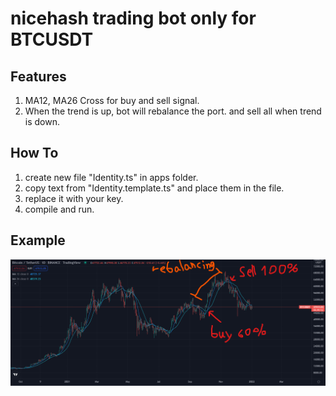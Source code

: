 # nicehash trading bot only for BTCUSDT

## Features

1. MA12, MA26 Cross for buy and sell signal.
2. When the trend is up, bot will rebalance the port. and sell all when trend is down.

## How To

1. create new file "Identity.ts" in apps folder.
2. copy text from "Identity.template.ts" and place them in the file.
3. replace it with your key.
4. compile and run.

## Example

![image info](./example.png)
